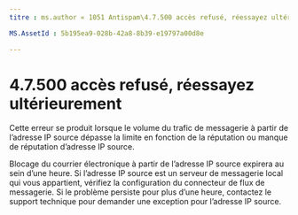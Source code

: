 ```yaml
---
titre : ms.author « 1051 Antispam\4.7.500 accès refusé, réessayez ultérieurement » : chrisda auteur : Gestionnaire chrisda : serdars ms.date : ms.audience 9/28/2018 : ms.topic ITPro : article ROBOTS : NOINDEX, NOFOLLOW localization_priority : priorité

MS.AssetId : 5b195ea9-028b-42a8-8b39-e19797a00d8e

---
```




# <a name="47500-access-denied-please-try-again-later"></a>4.7.500 accès refusé, réessayez ultérieurement

Cette erreur se produit lorsque le volume du trafic de messagerie à partir de l’adresse IP source dépasse la limite en fonction de la réputation ou manque de réputation d’adresse IP source.
  
Blocage du courrier électronique à partir de l’adresse IP source expirera au sein d’une heure. Si l’adresse IP source est un serveur de messagerie local qui vous appartient, vérifiez la configuration du connecteur de flux de messagerie. Si le problème persiste pour plus d’une heure, contactez le support technique pour demander une exception pour l’adresse IP source.
  

